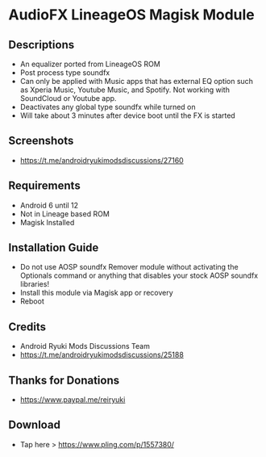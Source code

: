 # AudioFX LineageOS Magisk Module

## Descriptions
- An equalizer ported from LineageOS ROM
- Post process type soundfx
- Can only be applied with Music apps that has external EQ option such as Xperia Music, Youtube Music, and Spotify. Not working with SoundCloud or Youtube app.
- Deactivates any global type soundfx while turned on
- Will take about 3 minutes after device boot until the FX is started

## Screenshots
- https://t.me/androidryukimodsdiscussions/27160

## Requirements
- Android 6 until 12
- Not in Lineage based ROM
- Magisk Installed

## Installation Guide
- Do not use AOSP soundfx Remover module without activating the Optionals command or anything that disables your stock AOSP soundfx libraries!
- Install this module via Magisk app or recovery
- Reboot

## Credits
- Android Ryuki Mods Discussions Team
- https://t.me/androidryukimodsdiscussions/25188

## Thanks for Donations
- https://www.paypal.me/reiryuki

## Download
- Tap here > https://www.pling.com/p/1557380/

